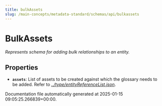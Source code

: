 ```yaml
---
title: bulkAssets
slug: /main-concepts/metadata-standard/schemas/api/bulkassets
---
```


# BulkAssets

*Represents schema for adding bulk relationships to an entity.*

## Properties

- **`assets`**: List of assets to be created against which the glossary needs to be added. Refer to *[../type/entityReferenceList.json](#/type/entityReferenceList.json)*.


Documentation file automatically generated at 2025-01-15 09:05:25.266839+00:00.
